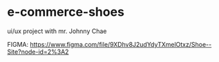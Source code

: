 # e-commerce-shoes

ui/ux project with mr. Johnny Chae

FIGMA:
https://www.figma.com/file/9XDhv8J2udYdyTXmelOtxz/Shoe--Site?node-id=2%3A2
